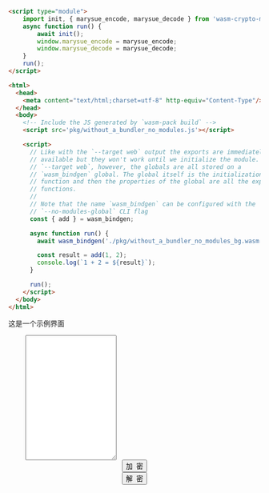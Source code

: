 ```html
<script type="module">
    import init, { marysue_encode, marysue_decode } from 'wasm-crypto-moe'
    async function run() {
        await init();
        window.marysue_encode = marysue_encode;
        window.marysue_decode = marysue_decode;
    }
    run();
</script>
```

<script type="module">
    import init, { marysue_encode, marysue_decode } from 'js/wasm-crypto-moe'
    async function run() {
        await init("https://unpkg.com/wasm-crypto-moe/wasm_crypto_moe_bg.wasm");
        window.marysue_encode = marysue_encode;
        window.marysue_decode = marysue_decode;
    }
    run();
</script>

```html
<html>
  <head>
    <meta content="text/html;charset=utf-8" http-equiv="Content-Type"/>
  </head>
  <body>
    <!-- Include the JS generated by `wasm-pack build` -->
    <script src='pkg/without_a_bundler_no_modules.js'></script>

    <script>
      // Like with the `--target web` output the exports are immediately
      // available but they won't work until we initialize the module. Unlike
      // `--target web`, however, the globals are all stored on a
      // `wasm_bindgen` global. The global itself is the initialization
      // function and then the properties of the global are all the exported
      // functions.
      //
      // Note that the name `wasm_bindgen` can be configured with the
      // `--no-modules-global` CLI flag
      const { add } = wasm_bindgen;

      async function run() {
        await wasm_bindgen('./pkg/without_a_bundler_no_modules_bg.wasm');

        const result = add(1, 2);
        console.log(`1 + 2 = ${result}`);
      }

      run();
    </script>
  </body>
</html>
```

这是一个示例界面


<div class="layui-row">
    <form class="layui-form" action="">
        <div class="layui-form-item layui-form-text">
            <pre style="margin-bottom:-20px;">
    <textarea placeholder="输入待编解码内容，支持中文" name="text" id="content" class="layui-textarea" style="height:250px;">
    </textarea>
    </pre>
        </div>
        <div class="layui-form-item" style="text-align:center;margin-bottom:-5px;">
            <div class="layui-inline">
                <div class="layui-input-block">
                    <button class="layui-btn" lay-submit="" id="aa_jiami">加&nbsp;&nbsp;密</button>
                </div>
            </div>
            <div class="layui-inline">
                <div class="layui-input-block">
                    <button class="layui-btn" lay-submit="" id="aa_jiemi">解&nbsp;&nbsp;密</button>
                </div>
            </div>
        </div>
    </form>
</div>

